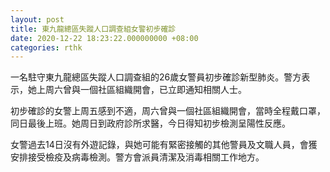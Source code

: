 ```yaml
---
layout: post
title: 東九龍總區失蹤人口調查組女警初步確診
date: 2020-12-22 18:23:22.000000000 +08:00
categories: rthk
---
```


一名駐守東九龍總區失蹤人口調查組的26歲女警員初步確診新型肺炎。警方表示，她上周六曾與一個社區組織開會，已立即通知相關人士。

初步確診的女警上周五感到不適，周六曾與一個社區組織開會，當時全程戴口罩，同日最後上班。她周日到政府診所求醫，今日得知初步檢測呈陽性反應。

女警過去14日沒有外遊記錄，與她可能有緊密接觸的其他警員及文職人員，會獲安排接受檢疫及病毒檢測。警方會派員清潔及消毒相關工作地方。
